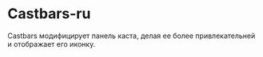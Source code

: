 # Castbars-ru
Castbars модифицирует панель каста, делая ее более привлекательней и отображает его иконку.


